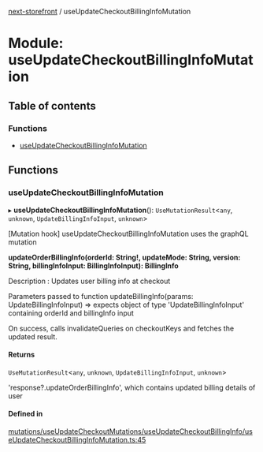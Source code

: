 [next-storefront](../README.md) / useUpdateCheckoutBillingInfoMutation

# Module: useUpdateCheckoutBillingInfoMutation

## Table of contents

### Functions

- [useUpdateCheckoutBillingInfoMutation](useUpdateCheckoutBillingInfoMutation.md#useupdatecheckoutbillinginfomutation)

## Functions

### useUpdateCheckoutBillingInfoMutation

▸ **useUpdateCheckoutBillingInfoMutation**(): `UseMutationResult`<`any`, `unknown`, `UpdateBillingInfoInput`, `unknown`\>

[Mutation hook] useUpdateCheckoutBillingInfoMutation uses the graphQL mutation

<b>updateOrderBillingInfo(orderId: String!, updateMode: String, version: String, billingInfoInput: BillingInfoInput): BillingInfo</b>

Description : Updates user billing info at checkout

Parameters passed to function updateBillingInfo(params: UpdateBillingInfoInput) => expects object of type 'UpdateBillingInfoInput' containing orderId and billingInfo input

On success, calls invalidateQueries on checkoutKeys and fetches the updated result.

#### Returns

`UseMutationResult`<`any`, `unknown`, `UpdateBillingInfoInput`, `unknown`\>

'response?.updateOrderBillingInfo', which contains updated billing details of user

#### Defined in

[mutations/useUpdateCheckoutMutations/useUpdateCheckoutBillingInfo/useUpdateCheckoutBillingInfoMutation.ts:45](https://github.com/KiboSoftware/nextjs-storefront/blob/561a164/hooks/mutations/useUpdateCheckoutMutations/useUpdateCheckoutBillingInfo/useUpdateCheckoutBillingInfoMutation.ts#L45)
